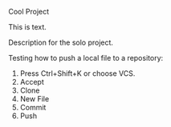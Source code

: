 Cool Project 

This is text. 

Description for the solo project. 

Testing how to push a local file to a repository:

1. Press Ctrl+Shift+K or choose VCS. 
2. Accept
3. Clone
4. New File
5. Commit 
6. Push